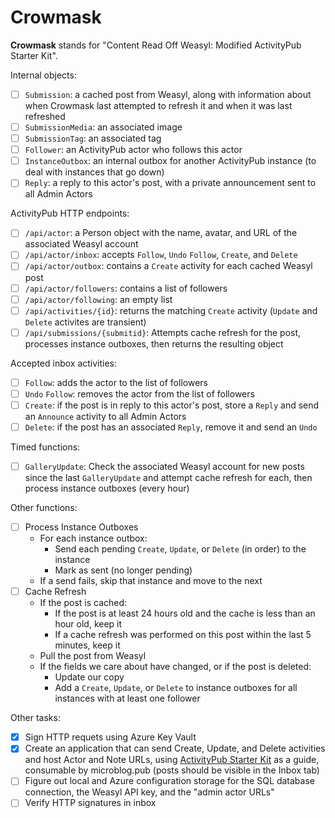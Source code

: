 # Crowmask

**Crowmask** stands for "Content Read Off Weasyl: Modified ActivityPub Starter Kit".

Internal objects:

- [ ] `Submission`: a cached post from Weasyl, along with information about when Crowmask last attempted to refresh it and when it was last refreshed
- [ ] `SubmissionMedia`: an associated image
- [ ] `SubmissionTag`: an associated tag
- [ ] `Follower`: an ActivityPub actor who follows this actor
- [ ] `InstanceOutbox`: an internal outbox for another ActivityPub instance (to deal with instances that go down)
- [ ] `Reply`: a reply to this actor's post, with a private announcement sent to all Admin Actors

ActivityPub HTTP endpoints:

- [ ] `/api/actor`: a Person object with the name, avatar, and URL of the associated Weasyl account
- [ ] `/api/actor/inbox`: accepts `Follow`, `Undo` `Follow`, `Create`, and `Delete`
- [ ] `/api/actor/outbox`: contains a `Create` activity for each cached Weasyl post
- [ ] `/api/actor/followers`: contains a list of followers
- [ ] `/api/actor/following`: an empty list
- [ ] `/api/activities/{id}`: returns the matching `Create` activity (`Update` and `Delete` activites are transient)
- [ ] `/api/submissions/{submitid}`: Attempts cache refresh for the post, processes instance outboxes, then returns the resulting object

Accepted inbox activities:

- [ ] `Follow`: adds the actor to the list of followers
- [ ] `Undo` `Follow`: removes the actor from the list of followers
- [ ] `Create`: if the post is in reply to this actor's post, store a `Reply` and send an `Announce` activity to all Admin Actors
- [ ] `Delete`: if the post has an associated `Reply`, remove it and send an `Undo`

Timed functions:

- [ ] `GalleryUpdate`: Check the associated Weasyl account for new posts since the last `GalleryUpdate` and attempt cache refresh for each, then process instance outboxes (every hour)

Other functions:

- [ ] Process Instance Outboxes
    * For each instance outbox:
        * Send each pending `Create`, `Update`, or `Delete` (in order) to the instance
        * Mark as sent (no longer pending)
    * If a send fails, skip that instance and move to the next
- [ ] Cache Refresh
    * If the post is cached:
        * If the post is at least 24 hours old and the cache is less than an hour old, keep it
        * If a cache refresh was performed on this post within the last 5 minutes, keep it
    * Pull the post from Weasyl
    * If the fields we care about have changed, or if the post is deleted:
        * Update our copy
        * Add a `Create`, `Update`, or `Delete` to instance outboxes for all instances with at least one follower

Other tasks:

- [x] Sign HTTP requets using Azure Key Vault
- [x] Create an application that can send Create, Update, and Delete activities and host Actor and Note URLs,
      using [ActivityPub Starter Kit](https://github.com/jakelazaroff/activitypub-starter-kit) as a guide,
      consumable by microblog.pub (posts should be visible in the Inbox tab)
- [ ] Figure out local and Azure configuration storage for the SQL database connection, the Weasyl API key, and the "admin actor URLs"
- [ ] Verify HTTP signatures in inbox
